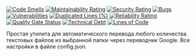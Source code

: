 [![Code Smells][code_smells_badge]][code_smells_link]
[![Maintainability Rating][maintainability_rating_badge]][maintainability_rating_link]
[![Security Rating][security_rating_badge]][security_rating_link]
[![Bugs][bugs_badge]][bugs_link]
[![Vulnerabilities][vulnerabilities_badge]][vulnerabilities_link]
[![Duplicated Lines (%)][duplicated_lines_density_badge]][duplicated_lines_density_link]
[![Reliability Rating][reliability_rating_badge]][reliability_rating_link]
[![Quality Gate Status][quality_gate_status_badge]][quality_gate_status_link]
[![Technical Debt][technical_debt_badge]][technical_debt_link]
[![Lines of Code][lines_of_code_badge]][lines_of_code_link]

Простая утилита для автоматического перевода любого количества текстовых файлов из выбранной папки через переводчик
Google. Все настройки в файле config.json.

<!----------------------------------------------------------------------------->

[code_smells_badge]: https://sonarcloud.io/api/project_badges/measure?project=Hummel009_Batch-File-Translator&metric=code_smells

[code_smells_link]: https://sonarcloud.io/summary/overall?id=Hummel009_Batch-File-Translator

[maintainability_rating_badge]: https://sonarcloud.io/api/project_badges/measure?project=Hummel009_Batch-File-Translator&metric=sqale_rating

[maintainability_rating_link]: https://sonarcloud.io/summary/overall?id=Hummel009_Batch-File-Translator

[security_rating_badge]: https://sonarcloud.io/api/project_badges/measure?project=Hummel009_Batch-File-Translator&metric=security_rating

[security_rating_link]: https://sonarcloud.io/summary/overall?id=Hummel009_Batch-File-Translator

[bugs_badge]: https://sonarcloud.io/api/project_badges/measure?project=Hummel009_Batch-File-Translator&metric=bugs

[bugs_link]: https://sonarcloud.io/summary/overall?id=Hummel009_Batch-File-Translator

[vulnerabilities_badge]: https://sonarcloud.io/api/project_badges/measure?project=Hummel009_Batch-File-Translator&metric=vulnerabilities

[vulnerabilities_link]: https://sonarcloud.io/summary/overall?id=Hummel009_Batch-File-Translator

[duplicated_lines_density_badge]: https://sonarcloud.io/api/project_badges/measure?project=Hummel009_Batch-File-Translator&metric=duplicated_lines_density

[duplicated_lines_density_link]: https://sonarcloud.io/summary/overall?id=Hummel009_Batch-File-Translator

[reliability_rating_badge]: https://sonarcloud.io/api/project_badges/measure?project=Hummel009_Batch-File-Translator&metric=reliability_rating

[reliability_rating_link]: https://sonarcloud.io/summary/overall?id=Hummel009_Batch-File-Translator

[quality_gate_status_badge]: https://sonarcloud.io/api/project_badges/measure?project=Hummel009_Batch-File-Translator&metric=alert_status

[quality_gate_status_link]: https://sonarcloud.io/summary/overall?id=Hummel009_Batch-File-Translator

[technical_debt_badge]: https://sonarcloud.io/api/project_badges/measure?project=Hummel009_Batch-File-Translator&metric=sqale_index

[technical_debt_link]: https://sonarcloud.io/summary/overall?id=Hummel009_Batch-File-Translator

[lines_of_code_badge]: https://sonarcloud.io/api/project_badges/measure?project=Hummel009_Batch-File-Translator&metric=ncloc

[lines_of_code_link]: https://sonarcloud.io/summary/overall?id=Hummel009_Batch-File-Translator
